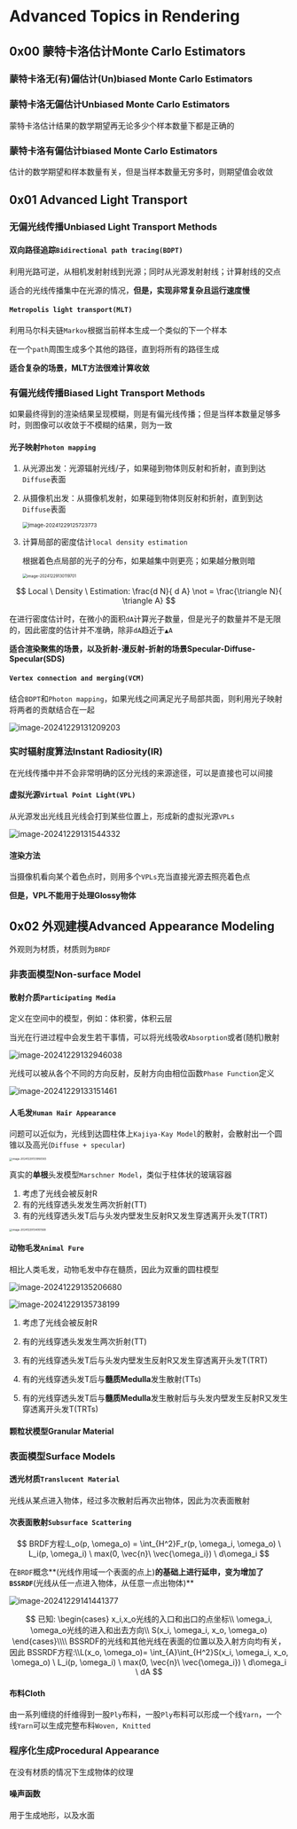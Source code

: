 # Advanced Topics in Rendering

## 0x00  蒙特卡洛估计Monte Carlo Estimators

### 蒙特卡洛无(有)偏估计(Un)biased Monte Carlo Estimators

### 蒙特卡洛无偏估计Unbiased Monte Carlo Estimators

蒙特卡洛估计结果的数学期望再无论多少个样本数量下都是正确的

### 蒙特卡洛有偏估计biased Monte Carlo Estimators

估计的数学期望和样本数量有关，但是当样本数量无穷多时，则期望值会收敛



## 0x01  Advanced Light Transport

### 无偏光线传播Unbiased Light Transport Methods

#### 双向路径追踪`Bidirectional path tracing(BDPT)`

利用光路可逆，从相机发射射线到光源；同时从光源发射射线；计算射线的交点

适合的光线传播集中在光源的情况，**但是，实现非常复杂且运行速度慢**

#### `Metropolis light transport(MLT)`

利用马尔科夫链`Markov`根据当前样本生成一个类似的下一个样本

在一个`path`周围生成多个其他的路径，直到将所有的路径生成

**适合复杂的场景，MLT方法很难计算收敛**



### 有偏光线传播Biased Light Transport Methods

如果最终得到的渲染结果呈现模糊，则是有偏光线传播；但是当样本数量足够多时，则图像可以收敛于不模糊的结果，则为一致

#### 光子映射`Photon mapping`

1. 从光源出发：光源辐射光线/子，如果碰到物体则反射和折射，直到到达`Diffuse`表面

2. 从摄像机出发：从摄像机发射，如果碰到物体则反射和折射，直到到达`Diffuse`表面

   <img src="./assets/image-20241229125723773.png" alt="image-20241229125723773" style="zoom: 67%;" />

   

3. 计算局部的密度估计`local density estimation`

   根据着色点局部的光子的分布，如果越集中则更亮；如果越分散则暗

   <img src="./assets/image-20241229130119701.png" alt="image-20241229130119701" style="zoom:50%;" />


$$
Local \ Density \ Estimation: \frac{d N}{ d A} \not = \frac{\triangle N}{ \triangle A}
$$


在进行密度估计时，在微小的面积`dA`计算光子数量，但是光子的数量并不是无限的，因此密度的估计并不准确，除非`dA`趋近于`▲A`

**适合渲染聚焦的场景，以及折射-漫反射-折射的场景Specular-Diffuse-Specular(SDS)**



#### `Vertex connection and merging(VCM)`

结合`BDPT`和`Photon mapping`，如果光线之间满足光子局部共面，则利用光子映射将两者的贡献结合在一起

![image-20241229131209203](./assets/image-20241229131209203.png)



### 实时辐射度算法Instant Radiosity(IR)

在光线传播中并不会非常明确的区分光线的来源途径，可以是直接也可以间接

#### 虚拟光源`Virtual Point Light(VPL)`

从光源发出光线且光线会打到某些位置上，形成新的虚拟光源`VPLs`

![image-20241229131544332](./assets/image-20241229131544332.png)



#### 渲染方法

当摄像机看向某个着色点时，则用多个`VPLs`充当直接光源去照亮着色点

**但是，VPL不能用于处理Glossy物体**



## 0x02 外观建模Advanced Appearance Modeling

外观则为材质，材质则为`BRDF`

### 非表面模型Non-surface Model

#### 散射介质`Participating Media`

定义在空间中的模型，例如：体积雾，体积云层

当光在行进过程中会发生若干事情，可以将光线吸收`Absorption`或者(随机)散射

![image-20241229132946038](./assets/image-20241229132946038.png)

光线可以被从各个不同的方向反射，反射方向由相位函数`Phase Function`定义

![image-20241229133151461](./assets/image-20241229133151461.png)



#### 人毛发`Human Hair Appearance`

问题可以近似为，光线到达圆柱体上`Kajiya-Kay Model`的散射，会散射出一个圆锥以及高光(`Diffuse + specular`)

<img src="./assets/image-20241229133956583.png" alt="image-20241229133956583" style="zoom: 33%;" />

真实的**单根**头发模型`Marschner Model`，类似于柱体状的玻璃容器

1. 考虑了光线会被反射R
2. 有的光线穿透头发发生两次折射(TT)
3. 有的光线穿透头发T后与头发内壁发生反射R又发生穿透离开头发T(TRT)

<img src="./assets/image-20241229134051568.png" alt="image-20241229134051568" style="zoom: 33%;" />



#### 动物毛发`Animal Fure`

相比人类毛发，动物毛发中存在髓质，因此为双重的圆柱模型

![image-20241229135206680](./assets/image-20241229135206680.png)

<img src="./assets/image-20241229135738199.png" alt="image-20241229135738199"  />

1. 考虑了光线会被反射R

2. 有的光线穿透头发发生两次折射(TT)

3. 有的光线穿透头发T后与头发内壁发生反射R又发生穿透离开头发T(TRT)

4. 有的光线穿透头发T后与**髓质Medulla**发生散射(TTs)

5. 有的光线穿透头发T后与**髓质Medulla**发生散射后与头发内壁发生反射R又发生穿透离开头发T(TRTs)

   

#### 颗粒状模型Granular Material 



### 表面模型Surface Models

#### 透光材质`Translucent Material`

光线从某点进入物体，经过多次散射后再次出物体，因此为次表面散射

#### 次表面散射`Subsurface Scattering`


$$
BRDF方程:L_o(p, \omega_o) = \int_{H^2}F_r(p, \omega_i, \omega_o) \ L_i(p, \omega_i) \ max(0, \vec{n}\ \vec{\omega_i}) \ d\omega_i
$$


在`BRDF`概念**(光线作用域一个表面的点上)**的基础上进行延申，变为增加了`BSSRDF`**(光线从任一点进入物体，从任意一点出物体)**

![image-20241229141441377](./assets/image-20241229141441377.png)


$$
已知:
\begin{cases}
x_i,x_o光线的入口和出口的点坐标\\
\omega_i, \omega_o光线的进入和出去方向\\
S(x_i, \omega_i, x_o, \omega_o)
\end{cases}\\\\
BSSRDF的光线和其他光线在表面的位置以及入射方向均有关，因此
BSSRDF方程:\\L(x_o, \omega_o)=
\int_{A}\int_{H^2}S(x_i, \omega_i, x_o, \omega_o) \ L_i(p, \omega_i) \ max(0, \vec{n}\ \vec{\omega_i}) \ d\omega_i \ dA
$$



#### 布料Cloth

由一系列缠绕的纤维得到一股`Ply`布料，一股`Ply`布料可以形成一个线`Yarn`，一个线`Yarn`可以生成完整布料`Woven, Knitted`



### 程序化生成Procedural Appearance

在没有材质的情况下生成物体的纹理

#### 噪声函数

用于生成地形，以及水面

